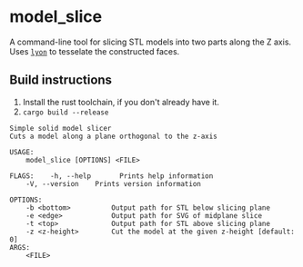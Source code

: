 # model_slice
A command-line tool for slicing STL models into two parts along the Z axis. Uses [`lyon`](https://docs.rs/lyon/0.17.5/lyon/) to tesselate the constructed faces.

## Build instructions
1. Install the rust toolchain, if you don't already have it.
2. `cargo build --release`

```
Simple solid model slicer 
Cuts a model along a plane orthogonal to the z-axis

USAGE:
    model_slice [OPTIONS] <FILE>

FLAGS:    -h, --help       Prints help information
    -V, --version    Prints version information

OPTIONS:
    -b <bottom>          Output path for STL below slicing plane
    -e <edge>            Output path for SVG of midplane slice
    -t <top>             Output path for STL above slicing plane
    -z <z-height>        Cut the model at the given z-height [default: 0]
ARGS:
    <FILE>    
```
